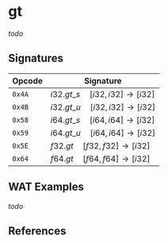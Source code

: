 
# gt

_todo_




## Signatures

| Opcode | Signature |
|--------|-----------|
| `0x4A` | $i32.gt\_s \quad [ i32, i32 ] \to [ i32 ]$ |
| `0x4B` | $i32.gt\_u \quad [ i32, i32 ] \to [ i32 ]$ |
| `0x58` | $i64.gt\_s \quad [ i64, i64 ] \to [ i32 ]$ |
| `0x59` | $i64.gt\_u \quad [ i64, i64 ] \to [ i32 ]$ |
| `0x5E` | $f32.gt \quad [ f32, f32 ] \to [ i32 ]$ |
| `0x64` | $f64.gt \quad [ f64, f64 ] \to [ i32 ]$ |



## WAT Examples

_todo_


## References

[^§2.4.1]: _WebAssembly Core Specification: Numeric Instructions_ - <https://webassembly.github.io/spec/core/bikeshed/#numeric-instructions%E2%91%A0>

